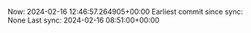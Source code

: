 Now: 2024-02-16 12:46:57.264905+00:00 Earliest commit since sync: None Last sync: 2024-02-16 08:51:00+00:00
